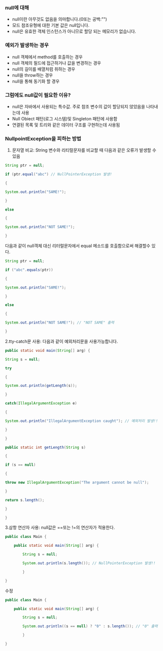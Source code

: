 ### null에  대해
* null이란 아무것도 없음을 의마합니다.(0또는 공백:"")
* 모드 참조유형에 대한 기본 값은 null입니다.
* null은 유효한 객체 인스턴스가 아니므로 할당 되는 메모리가 없습니다.

### 예외가 발생하는 경우
* null 객체에서 method를 호출하는 경우
* null 객체의 필드에 접근하거나 값을 변경하는 경우
* null의 길이를 배열처럼 취하는 경우
* null을 throw하는 경우
* null을 통해 동기화 할 경우

### 그럼에도 null값이 필요한 이유?
* null은 자바에서 사용되는 특수값. 주로 참조 변수의 값이 할당되지 않았음을 나타내는데 사용
* Null Obiect 패턴(로그 시스템)및 Singleton 패턴에 사용함
* 연결된 목록 및 트리와 같은 데이터 구조를 구현하는데 사용됨

### NullpointException을 피하는 방법
1. 문자열 비교: String 변수와 리티럴문자를 비교할 때 다음과 같은 오류가 발생할 수 있음
```java
String ptr = null;

if (ptr.equal("abc") // NullPointerException 발생!

{

System.out.println("SAME!");

}

else

{

System.out.println("NOT SAME!");

}
```
다음과 같이 null객체 대신 리터럴문자에서 equal 메소드를 호출함으로써 해결할수 있다.
```java
String ptr = null;

if ("abc".equals(ptr))

{

System.out.println("SAME!");

}

else

{

System.out.println("NOT SAME!"); // "NOT SAME" 출력

}
```

2.tty-catch문 사용: 다음과 같이 예외처리문을 사용가능합니다.
```java
public static void main(String[] arg) {

String s = null; 

try

{ 

System.out.println(getLength(s)); 

} 

catch(IllegalArgumentException e) 

{ 

System.out.println("IllegalArgumentException caught"); // 예외처리 발생!!

} 

}

public static int getLength(String s) 

{ 

if (s == null) 

{

throw new IllegalArgumentException("The argument cannot be null");

}

return s.length(); 

} 

}
```

3.삼항 연산자 사용: null값은 ==또는 !=의 연산자가 적용한다.
```java
public class Main {

	public static void main(String[] arg) {

		String s = null; 

		System.out.println(s.length()); // NullPointerException 발생!!

        } 

}
```
수정
```java
public class Main {

	public static void main(String[] arg) {

		String s = null; 

		System.out.println((s == null) ? "0" : s.length()); // "0" 출력

        } 

}
```
